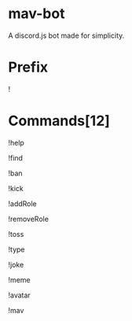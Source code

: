 # mav-bot
A discord.js bot made for simplicity.

# Prefix
!

# Commands[12]
!help

!find

!ban

!kick

!addRole

!removeRole

!toss

!type

!joke

!meme

!avatar

!mav
